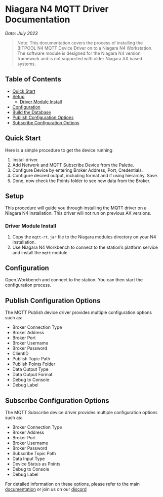 # Niagara N4 MQTT Driver Documentation
*Date: July 2023*
> Note: This documentation covers the process of installing the BITPOOL N4 MQTT Device Driver on to a Niagara N4 Workstation. The software module is designed for the Niagara N4 version framework and is not supported with older Niagara AX based systems.

## Table of Contents
- [Quick Start](#quick-start)
- [Setup](#setup)
  - [Driver Module Install](#driver-module-install)
- [Configuration](#configuration)
- [Build the Database](#build-the-database)
- [Publish Configuration Options](#publish-configuration-options)
- [Subscribe Configuration Options](#subscribe-configuration-options)

## Quick Start
Here is a simple procedure to get the device running:
1. Install driver.
2. Add Network and MQTT Subscribe Device from the Palette.
3. Configure Device by entering Broker Address, Port, Credentials.
4. Configure desired output, including format and if using hierarchy. Save.
5. Done, now check the Points folder to see new data from the Broker.

## Setup
This procedure will guide you through installing the MQTT driver on a Niagara N4 installation. This driver will not run on previous AX versions.

### Driver Module Install
1. Copy the `mqtt-rt.jar` file to the Niagara modules directory on your N4 installation. 
2. Use Niagara N4 Workbench to connect to the station’s platform service and install the `mqtt` module. 

## Configuration
Open Workbench and connect to the station. You can then start the configuration process. 

## Publish Configuration Options
The MQTT Publish device driver provides multiple configuration options such as:
- Broker Connection Type
- Broker Address
- Broker Port
- Broker Username
- Broker Password
- ClientID
- Publish Topic Path
- Publish Points Folder
- Data Output Type
- Data Output Format
- Debug to Console
- Debug Label

## Subscribe Configuration Options
The MQTT Subscribe device driver provides multiple configuration options such as:
- Broker Connection Type
- Broker Address
- Broker Port
- Broker Username
- Broker Password
- Subscribe Topic Path
- Data Input Type
- Device Status as Points
- Debug to Console
- Debug Label

For detailed information on these options, please refer to the main [documentation](https://wiki.bitpool.com/niagara-connectors/niagara-mqtt-driver-module) or join us on our [discord](https://discord.gg/77RzVzdqfA)
